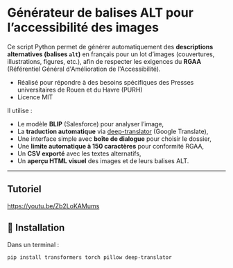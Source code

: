 # Générateur de balises ALT pour l’accessibilité des images

Ce script Python permet de générer automatiquement des **descriptions alternatives (balises `alt`)** en français pour un lot d’images (couvertures, illustrations, figures, etc.), afin de respecter les exigences du **RGAA** (Référentiel Général d'Amélioration de l'Accessibilité).

- Réalisé pour répondre à des besoins spécifiques des Presses universitaires de Rouen et du Havre (PURH)
- Licence MIT

Il utilise :
- Le modèle **BLIP** (Salesforce) pour analyser l’image,
- La **traduction automatique** via [deep-translator](https://pypi.org/project/deep-translator/) (Google Translate),
- Une interface simple avec **boîte de dialogue** pour choisir le dossier,
- Une **limite automatique à 150 caractères** pour conformité RGAA,
- Un **CSV exporté** avec les textes alternatifs,
- Un **aperçu HTML visuel** des images et de leurs balises ALT.

---

## Tutoriel
https://youtu.be/Zb2LoKAMums

## 🧰 Installation

Dans un terminal :

```bash
pip install transformers torch pillow deep-translator
